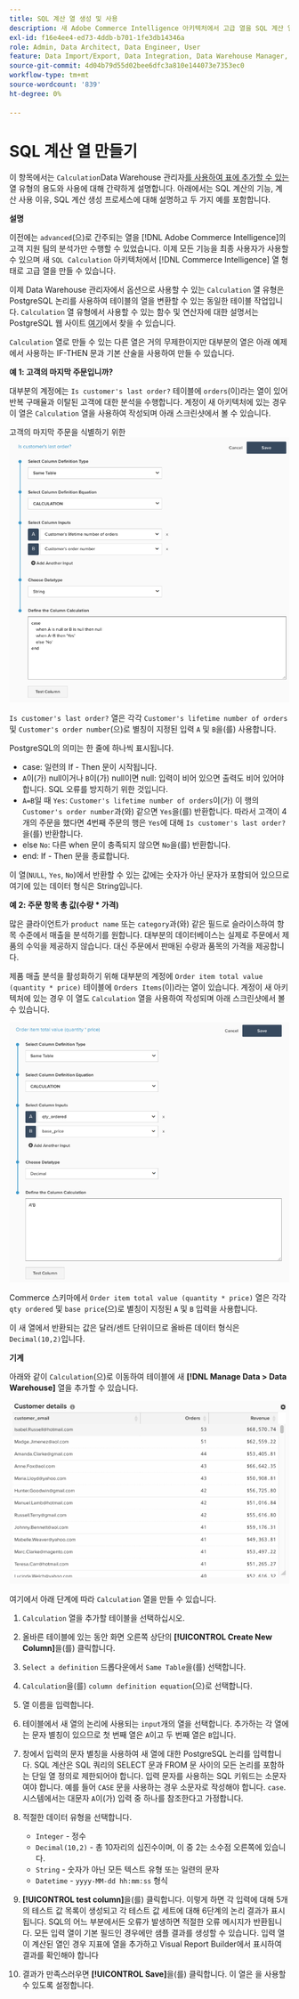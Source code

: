 ```yaml
---
title: SQL 계산 열 생성 및 사용
description: 새 Adobe Commerce Intelligence 아키텍처에서 고급 열을 SQL 계산 열 형태로 만드는 방법을 알아봅니다.
exl-id: f16e4ee4-ed73-4ddb-b701-1fe3db14346a
role: Admin, Data Architect, Data Engineer, User
feature: Data Import/Export, Data Integration, Data Warehouse Manager, SQL Report Builder, Commerce Tables
source-git-commit: 4d04b79d55d02bee6dfc3a810e144073e7353ec0
workflow-type: tm+mt
source-wordcount: '839'
ht-degree: 0%

---
```


# SQL 계산 열 만들기

이 항목에서는 `Calculation`Data Warehouse 관리자[를 사용하여 표에 추가할 수 있는 ](../data-warehouse-mgr/tour-dwm.md) 열 유형의 용도와 사용에 대해 간략하게 설명합니다. 아래에서는 SQL 계산의 기능, 계산 사용 이유, SQL 계산 생성 프로세스에 대해 설명하고 두 가지 예를 포함합니다.

**설명**

이전에는 `advanced`(으)로 간주되는 열을 [!DNL Adobe Commerce Intelligence]의 고객 지원 팀의 분석가만 수행할 수 있었습니다. 이제 모든 기능을 최종 사용자가 사용할 수 있으며 새 `SQL Calculation` 아키텍처에서 [!DNL Commerce Intelligence] 열 형태로 고급 열을 만들 수 있습니다.

이제 Data Warehouse 관리자에서 옵션으로 사용할 수 있는 `Calculation` 열 유형은 PostgreSQL 논리를 사용하여 테이블의 열을 변환할 수 있는 동일한 테이블 작업입니다. `Calculation` 열 유형에서 사용할 수 있는 함수 및 연산자에 대한 설명서는 PostgreSQL 웹 사이트 [여기](https://www.postgresql.org/docs/9.6/functions.html)에서 찾을 수 있습니다.

`Calculation` 열로 만들 수 있는 다른 열은 거의 무제한이지만 대부분의 열은 아래 예제에서 사용하는 IF-THEN 문과 기본 산술을 사용하여 만들 수 있습니다.

**예 1: 고객의 마지막 주문입니까?**

대부분의 계정에는 `Is customer's last order?` 테이블에 `orders`(이)라는 열이 있어 반복 구매율과 이탈된 고객에 대한 분석을 수행합니다. 계정이 새 아키텍처에 있는 경우 이 열은 `Calculation` 열을 사용하여 작성되며 아래 스크린샷에서 볼 수 있습니다.

고객의 마지막 주문을 식별하기 위한 ![SQL 계산 열 정의](../../assets/Is_customer_s_last_order.png)

`Is customer's last order?` 열은 각각 `Customer's lifetime number of orders` 및 `Customer's order number`(으)로 별칭이 지정된 입력 `A` 및 `B`을(를) 사용합니다.

PostgreSQL의 의미는 한 줄에 하나씩 표시됩니다.

* case: 일련의 If - Then 문이 시작됩니다.
* `A`이(가) null이거나 `B`이(가) null이면 null: 입력이 비어 있으면 출력도 비어 있어야 합니다. SQL 오류를 방지하기 위한 것입니다.
* `A=B`일 때 `Yes`: `Customer's lifetime number of orders`이(가) 이 행의 `Customer's order number`과(와) 같으면 `Yes`을(를) 반환합니다. 따라서 고객이 4개의 주문을 했다면 4번째 주문의 행은 `Yes`에 대해 `Is customer's last order?`을(를) 반환합니다.
* else `No`: 다른 when 문이 충족되지 않으면 `No`을(를) 반환합니다.
* end: If - Then 문을 종료합니다.

이 열(`NULL`, `Yes`, `No`)에서 반환할 수 있는 값에는 숫자가 아닌 문자가 포함되어 있으므로 여기에 있는 데이터 형식은 String입니다.

**예 2: 주문 항목 총 값(수량 * 가격)**

많은 클라이언트가 `product name` 또는 `category`과(와) 같은 필드로 슬라이스하여 항목 수준에서 매출을 분석하기를 원합니다. 대부분의 데이터베이스는 실제로 주문에서 제품의 수익을 제공하지 않습니다. 대신 주문에서 판매된 수량과 품목의 가격을 제공합니다.

제품 매출 분석을 활성화하기 위해 대부분의 계정에 `Order item total value (quantity * price)` 테이블에 `Orders Items`(이)라는 열이 있습니다. 계정이 새 아키텍처에 있는 경우 이 열도 `Calculation` 열을 사용하여 작성되며 아래 스크린샷에서 볼 수 있습니다.

![주문 항목 총 값에 대한 SQL 계산 열 정의](../../assets/Order_item_total_value.png)

Commerce 스키마에서 `Order item total value (quantity * price)` 열은 각각 `qty ordered` 및 `base price`(으)로 별칭이 지정된 `A` 및 `B` 입력을 사용합니다.

이 새 열에서 반환되는 값은 달러/센트 단위이므로 올바른 데이터 형식은 `Decimal(10,2)`입니다.

**기계**

아래와 같이 `Calculation`(으)로 이동하여 테이블에 새 **[!DNL Manage Data > Data Warehouse]** 열을 추가할 수 있습니다.

![계산된 열 결과를 보여 주는 표 보기](../../assets/blobid2.png)

여기에서 아래 단계에 따라 `Calculation` 열을 만들 수 있습니다.

1. `Calculation` 열을 추가할 테이블을 선택하십시오.
1. 올바른 테이블에 있는 동안 화면 오른쪽 상단의 **[!UICONTROL Create New Column]**&#x200B;을(를) 클릭합니다.
1. `Select a definition` 드롭다운에서 `Same Table`을(를) 선택합니다.
1. `Calculation`을(를) `column definition equation`(으)로 선택합니다.
1. 열 이름을 입력합니다.
1. 테이블에서 새 열의 논리에 사용되는 `input`개의 열을 선택합니다. 추가하는 각 열에는 문자 별칭이 있으므로 첫 번째 열은 `A`이고 두 번째 열은 `B`입니다.
1. 창에서 입력의 문자 별칭을 사용하여 새 열에 대한 PostgreSQL 논리를 입력합니다. SQL 계산은 SQL 쿼리의 SELECT 문과 FROM 문 사이의 모든 논리를 포함하는 단일 열 정의로 제한되어야 합니다. 입력 문자를 사용하는 SQL 키워드는 소문자여야 합니다. 예를 들어 `CASE` 문을 사용하는 경우 소문자로 작성해야 합니다. `case`. 시스템에서는 대문자 `A`이(가) 입력 중 하나를 참조한다고 가정합니다.
1. 적절한 데이터 유형을 선택합니다.
   * `Integer` - 정수
   * `Decimal(10,2)` - 총 10자리의 십진수이며, 이 중 2는 소수점 오른쪽에 있습니다.
   * `String` - 숫자가 아닌 모든 텍스트 유형 또는 일련의 문자
   * `Datetime` - `yyyy-MM-dd hh:mm:ss` 형식

1. **[!UICONTROL test column]**&#x200B;을(를) 클릭합니다. 이렇게 하면 각 입력에 대해 5개의 테스트 값 목록이 생성되고 각 테스트 값 세트에 대해 6단계의 논리 결과가 표시됩니다. SQL의 어느 부분에서든 오류가 발생하면 적절한 오류 메시지가 반환됩니다. 모든 입력 열이 기본 필드인 경우에만 샘플 결과를 생성할 수 있습니다. 입력 열이 계산된 열인 경우 지표에 열을 추가하고 Visual Report Builder에서 표시하여 결과를 확인해야 합니다

1. 결과가 만족스러우면 **[!UICONTROL Save]**&#x200B;을(를) 클릭합니다. 이 열은 을 사용할 수 있도록 설정합니다.
